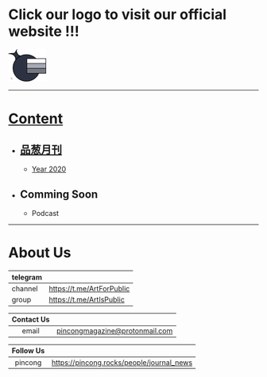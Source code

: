 # Click our logo to visit our official website !!!
<a href="https://journal.pincong.tk/">
<img src=Logo.png width=15%>
  
***
# Content
- ## [品葱月刊](/品葱月刊)
  - [Year 2020](/品葱月刊/2020.md)
  
- ## Comming Soon
  - Podcast
***

# About Us
|telegram||
|:-|:-|
|channel|https://t.me/ArtForPublic|
|group|https://t.me/ArtIsPublic|

|Contact Us||
|:-:|:-:|
|email|pincongmagazine@protonmail.com|

|Follow Us||
|:-:|:-:|
|pincong|https://pincong.rocks/people/journal_news|
